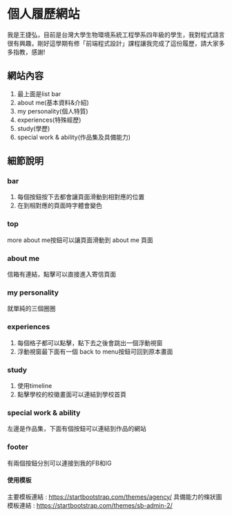 # 個人履歷網站
我是王捷弘，目前是台灣大學生物環境系統工程學系四年級的學生，我對程式語言很有興趣，剛好這學期有修「前端程式設計」課程讓我完成了這份履歷，請大家多多指教，感謝!
## 網站內容
1. 最上面是list bar
2. about me(基本資料&介紹)
3. my personality(個人特質)
4. experiences(特殊經歷)
5. study(學歷)
6. special work & ability(作品集及具備能力)
## 細節說明
### bar
1. 每個按鈕按下去都會讓頁面滑動到相對應的位置
2. 在到相對應的頁面時字體會變色
### top
more about me按鈕可以讓頁面滑動到 about me 頁面
### about me
信箱有連結，點擊可以直接進入寄信頁面
### my personality
就單純的三個圈圈
### experiences
1. 每個格子都可以點擊，點下去之後會跳出一個浮動視窗
2. 浮動視窗最下面有一個 back to menu按鈕可回到原本畫面
### study
1. 使用timeline
2. 點擊學校的校徽畫面可以連結到學校首頁
### special work & ability
左邊是作品集，下面有個按鈕可以連結到作品的網站
### footer
有兩個按鈕分別可以連接到我的FB和IG
#### 使用模板
主要模板連結 : https://startbootstrap.com/themes/agency/
具備能力的條狀圖模板連結 : https://startbootstrap.com/themes/sb-admin-2/
